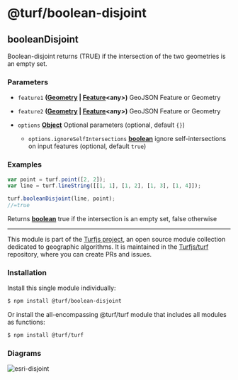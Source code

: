 # @turf/boolean-disjoint

<!-- Generated by documentation.js. Update this documentation by updating the source code. -->

## booleanDisjoint

Boolean-disjoint returns (TRUE) if the intersection of the two geometries is an empty set.

### Parameters

*   `feature1` **([Geometry][1] | [Feature][2]\<any>)** GeoJSON Feature or Geometry
*   `feature2` **([Geometry][1] | [Feature][2]\<any>)** GeoJSON Feature or Geometry
*   `options` **[Object][3]** Optional parameters (optional, default `{}`)

    *   `options.ignoreSelfIntersections` **[boolean][4]** ignore self-intersections on input features (optional, default `true`)

### Examples

```javascript
var point = turf.point([2, 2]);
var line = turf.lineString([[1, 1], [1, 2], [1, 3], [1, 4]]);

turf.booleanDisjoint(line, point);
//=true
```

Returns **[boolean][4]** true if the intersection is an empty set, false otherwise

[1]: https://tools.ietf.org/html/rfc7946#section-3.1

[2]: https://tools.ietf.org/html/rfc7946#section-3.2

[3]: https://developer.mozilla.org/docs/Web/JavaScript/Reference/Global_Objects/Object

[4]: https://developer.mozilla.org/docs/Web/JavaScript/Reference/Global_Objects/Boolean

<!-- This file is automatically generated. Please don't edit it directly. If you find an error, edit the source file of the module in question (likely index.js or index.ts), and re-run "yarn docs" from the root of the turf project. -->

---

This module is part of the [Turfjs project](https://turfjs.org/), an open source module collection dedicated to geographic algorithms. It is maintained in the [Turfjs/turf](https://github.com/Turfjs/turf) repository, where you can create PRs and issues.

### Installation

Install this single module individually:

```sh
$ npm install @turf/boolean-disjoint
```

Or install the all-encompassing @turf/turf module that includes all modules as functions:

```sh
$ npm install @turf/turf
```


### Diagrams

![esri-disjoint](diagrams/esri-disjoint.gif)